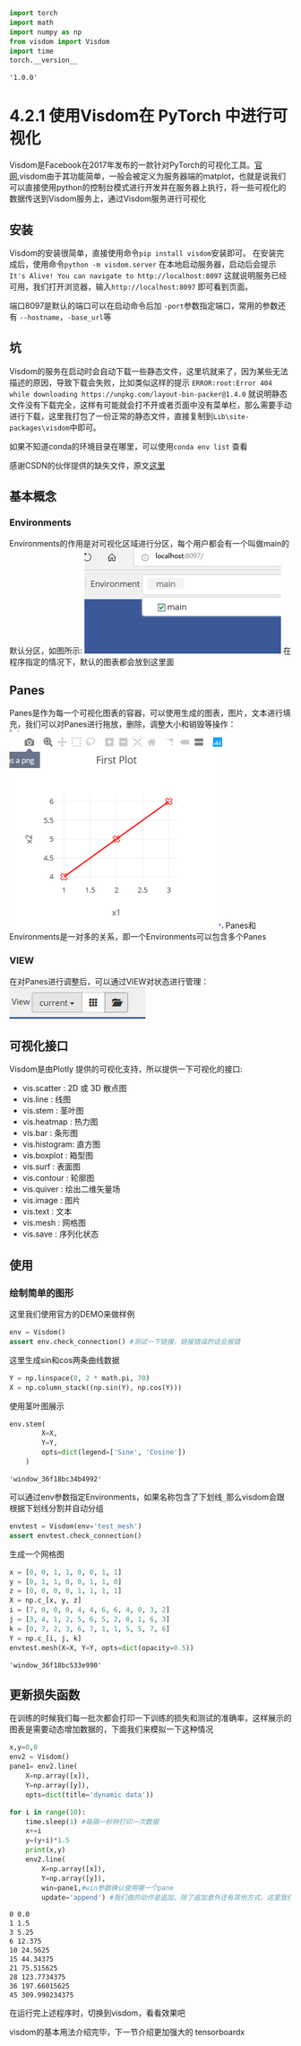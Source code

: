 ```python
import torch
import math
import numpy as np
from visdom import Visdom
import time
torch.__version__
```




    '1.0.0'



# 4.2.1 使用Visdom在 PyTorch 中进行可视化
Visdom是Facebook在2017年发布的一款针对PyTorch的可视化工具。[官网](https://github.com/facebookresearch/visdom),visdom由于其功能简单，一般会被定义为服务器端的matplot，也就是说我们可以直接使用python的控制台模式进行开发并在服务器上执行，将一些可视化的数据传送到Visdom服务上，通过Visdom服务进行可视化

## 安装
Visdom的安装很简单，直接使用命令`pip install visdom`安装即可。
在安装完成后，使用命令`python -m visdom.server` 在本地启动服务器，启动后会提示`It's Alive! You can navigate to http://localhost:8097` 这就说明服务已经可用，我们打开浏览器，输入`http://localhost:8097` 即可看到页面。

端口8097是默认的端口可以在启动命令后加 `-port`参数指定端口，常用的参数还有 `--hostname`，`-base_url`等

## 坑
Visdom的服务在启动时会自动下载一些静态文件，这里坑就来了，因为某些无法描述的原因，导致下载会失败，比如类似这样的提示 `ERROR:root:Error 404 while downloading https://unpkg.com/layout-bin-packer@1.4.0` 就说明静态文件没有下载完全，这样有可能就会打不开或者页面中没有菜单栏，那么需要手动进行下载，这里我打包了一份正常的静态文件，直接复制到`Lib\site-packages\visdom`中即可。

如果不知道conda的环境目录在哪里，可以使用`conda env list` 查看

感谢CSDN的伙伴提供的缺失文件，原文[这里](https://blog.csdn.net/qq_36941368/article/details/82288154)

## 基本概念
### Environments
Environments的作用是对可视化区域进行分区，每个用户都会有一个叫做main的默认分区，如图所示:
![](1.PNG)
在程序指定的情况下，默认的图表都会放到这里面

## Panes
Panes是作为每一个可视化图表的容器，可以使用生成的图表，图片，文本进行填充，我们可以对Panes进行拖放，删除，调整大小和销毁等操作：
![](2.PNG)
Panes和Environments是一对多的关系，即一个Environments可以包含多个Panes


### VIEW
在对Panes进行调整后，可以通过VIEW对状态进行管理：
![](3.PNG)

## 可视化接口
Visdom是由Plotly 提供的可视化支持，所以提供一下可视化的接口:
- vis.scatter : 2D 或 3D 散点图
- vis.line : 线图
- vis.stem : 茎叶图
- vis.heatmap : 热力图
- vis.bar : 条形图
- vis.histogram: 直方图
- vis.boxplot : 箱型图
- vis.surf : 表面图
- vis.contour : 轮廓图
- vis.quiver : 绘出二维矢量场
- vis.image : 图片
- vis.text : 文本
- vis.mesh : 网格图
- vis.save : 序列化状态

## 使用
### 绘制简单的图形
这里我们使用官方的DEMO来做样例


```python
env = Visdom() 
assert env.check_connection() #测试一下链接，链接错误的话会报错
```

这里生成sin和cos两条曲线数据


```python
Y = np.linspace(0, 2 * math.pi, 70)
X = np.column_stack((np.sin(Y), np.cos(Y)))
```

使用茎叶图展示


```python
env.stem(
        X=X,
        Y=Y,
        opts=dict(legend=['Sine', 'Cosine'])
    )
```




    'window_36f18bc34b4992'



可以通过env参数指定Environments，如果名称包含了下划线`_`那么visdom会跟根据下划线分割并自动分组


```python
envtest = Visdom(env='test_mesh')
assert envtest.check_connection()
```

生成一个网格图


```python
x = [0, 0, 1, 1, 0, 0, 1, 1]
y = [0, 1, 1, 0, 0, 1, 1, 0]
z = [0, 0, 0, 0, 1, 1, 1, 1]
X = np.c_[x, y, z]
i = [7, 0, 0, 0, 4, 4, 6, 6, 4, 0, 3, 2]
j = [3, 4, 1, 2, 5, 6, 5, 2, 0, 1, 6, 3]
k = [0, 7, 2, 3, 6, 7, 1, 1, 5, 5, 7, 6]
Y = np.c_[i, j, k]
envtest.mesh(X=X, Y=Y, opts=dict(opacity=0.5))
```




    'window_36f18bc533e990'



## 更新损失函数

在训练的时候我们每一批次都会打印一下训练的损失和测试的准确率，这样展示的图表是需要动态增加数据的，下面我们来模拟一下这种情况


```python
x,y=0,0
env2 = Visdom()
pane1= env2.line(
    X=np.array([x]),
    Y=np.array([y]),
    opts=dict(title='dynamic data'))
```


```python
for i in range(10):
    time.sleep(1) #每隔一秒钟打印一次数据
    x+=i
    y=(y+i)*1.5
    print(x,y)
    env2.line(
        X=np.array([x]),
        Y=np.array([y]),
        win=pane1,#win参数确认使用哪一个pane
        update='append') #我们做的动作是追加，除了追加意外还有其他方式，这里我们不做介绍了
```

    0 0.0
    1 1.5
    3 5.25
    6 12.375
    10 24.5625
    15 44.34375
    21 75.515625
    28 123.7734375
    36 197.66015625
    45 309.990234375
    

在运行完上述程序时，切换到visdom，看看效果吧

visdom的基本用法介绍完毕，下一节介绍更加强大的 tensorboardx


```python

```
